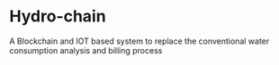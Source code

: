 # Hydro-chain
A Blockchain and IOT based system to replace the conventional water consumption analysis and billing process
